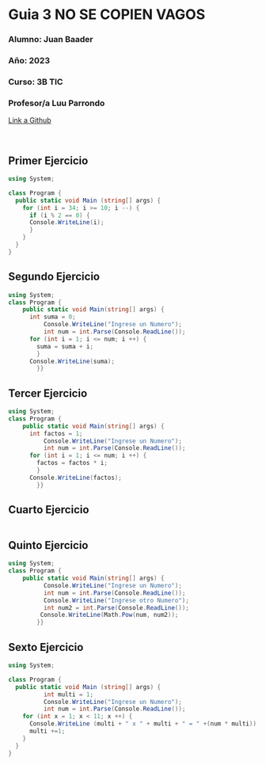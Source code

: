 # Guia  3  NO SE COPIEN VAGOS

### **Alumno:** Juan Baader

### **Año:** 2023

### **Curso:** 3B TIC

### **Profesor/a** Luu Parrondo

[Link a Github](https://github.com/juanpanpanyz/Guia3)

<br>

## **Primer Ejercicio**

```c#
using System;

class Program {
  public static void Main (string[] args) {
    for (int i = 34; i >= 10; i --) {
      if (i % 2 == 0) {
      Console.WriteLine(i); 
      }
    }
  }
}
```

## **Segundo Ejercicio**

```c#
using System;
class Program {
    public static void Main(string[] args) {
      int suma = 0;
          Console.WriteLine("Ingrese un Numero");
          int num = int.Parse(Console.ReadLine());
      for (int i = 1; i <= num; i ++) {
        suma = suma + i;
        }
      Console.WriteLine(suma);
        }}
```

## **Tercer Ejercicio**

```c#
using System;
class Program {
    public static void Main(string[] args) {
      int factos = 1;
          Console.WriteLine("Ingrese un Numero");
          int num = int.Parse(Console.ReadLine());
      for (int i = 1; i <= num; i ++) {
        factos = factos * i;
        }
      Console.WriteLine(factos);
        }}
```

## **Cuarto Ejercicio**

```c#

```

## **Quinto Ejercicio**

```c#
using System;
class Program {
    public static void Main(string[] args) {
          Console.WriteLine("Ingrese un Numero");
          int num = int.Parse(Console.ReadLine());
          Console.WriteLine("Ingrese otro Numero");
          int num2 = int.Parse(Console.ReadLine());
         Console.WriteLine(Math.Pow(num, num2));
        }}
```

## **Sexto Ejercicio**

```c#
using System;

class Program {
  public static void Main (string[] args) {
          int multi = 1;
          Console.WriteLine("Ingrese un Numero");
          int num = int.Parse(Console.ReadLine());
    for (int x = 1; x < 11; x ++) {
      Console.WriteLine (multi + " x " + multi + " = " +(num * multi));
      multi +=1;
    }
  }
}
```
